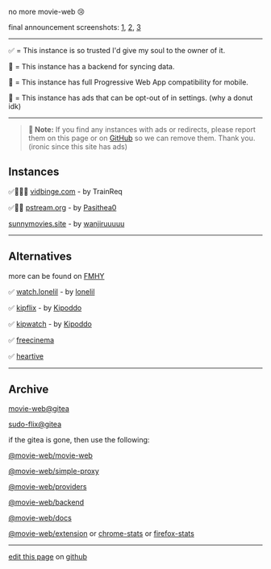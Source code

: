no more movie-web 😢

final announcement screenshots: [1](https://files.catbox.moe/ddesj8.png), [2](https://files.catbox.moe/270b6n.png), [3](https://files.catbox.moe/m8kl57.png)

---

✅ = This instance is so trusted I'd give my soul to the owner of it.

💾 = This instance has a backend for syncing data.

📱 = This instance has full Progressive Web App compatibility for mobile.

🍩 = This instance has ads that can be opt-out of in settings. (why a donut idk)

---

> **📝 Note:** If you find any instances with ads or redirects, please report them on this page or on [GitHub](https://github.com/erynith/movie-web-instances/issues) so we can remove them. Thank you. (ironic since this site has ads)

## Instances

✅💾📱🍩 [vidbinge.com](https://www.vidbinge.com) - by TrainReq

✅️💾📱 [pstream.org](https://pstream.org) - by [Pasithea0](https://github.com/Pasithea0)

[sunnymovies.site](https://sunnymovies.site) - by [wanjiruuuuu](https://github.com/wanjiruuuuu)

---

## Alternatives

more can be found on [FMHY](https://fmhy.pages.dev/videopiracyguide)

✅ [watch.lonelil](https://watch.lonelil.ru) - by [lonelil](https://github.com/lonelil)

✅ [kipflix](https://kipflix.xyz) - by [Kipoddo](https://github.com/Kipoddo)

✅ [kipwatch](https://kipwatch.xyz) - by [Kipoddo](https://github.com/Kipoddo)

✅ [freecinema](https://freecinema.live)

✅ [heartive](https://heartive.pages.dev)

---

## Archive

[movie-web@gitea](https://gitea-production-9f32.up.railway.app/movie-web)

[sudo-flix@gitea](https://archive.undi.rest/dev)

if the gitea is gone, then use the following:

[@movie-web/movie-web](https://github.com/ligmajohn/mw)

[@movie-web/simple-proxy](https://github.com/ligmajohn/simple-proxy)

[@movie-web/providers](https://github.com/ligmajohn/mw-providers)

[@movie-web/backend](https://github.com/ligmajohn/mw-back)

[@movie-web/docs](https://github.com/ligmajohn/mw-docs)

[@movie-web/extension](https://github.com/ligmajohn/ext) or [chrome-stats](https://chrome-stats.com/d/hoffoikpiofojilgpofjhnkkamfnnhmm) or [firefox-stats](https://firefox-stats.com/d/movie-web-extension)

---

[edit this page](https://github.com/erynith/movie-web-instances/edit/main/page.md) on [github](https://github.com/erynith/movie-web-instances)
